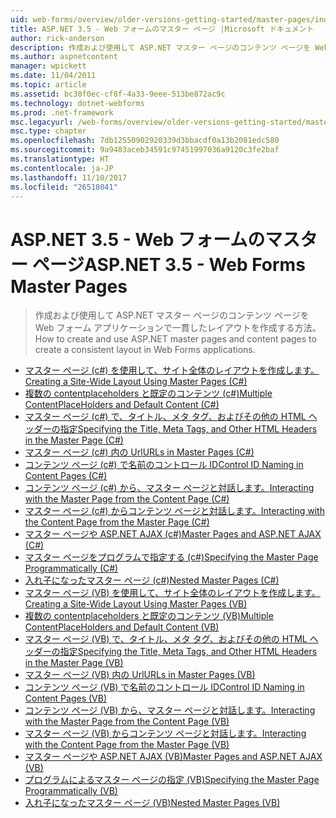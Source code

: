 ```yaml
---
uid: web-forms/overview/older-versions-getting-started/master-pages/index
title: ASP.NET 3.5 - Web フォームのマスター ページ |Microsoft ドキュメント
author: rick-anderson
description: 作成および使用して ASP.NET マスター ページのコンテンツ ページを Web フォーム アプリケーションで一貫したレイアウトを作成する方法。
ms.author: aspnetcontent
manager: wpickett
ms.date: 11/04/2011
ms.topic: article
ms.assetid: bc30f0ec-cf8f-4a33-9eee-513be872ac9c
ms.technology: dotnet-webforms
ms.prod: .net-framework
msc.legacyurl: /web-forms/overview/older-versions-getting-started/master-pages
msc.type: chapter
ms.openlocfilehash: 7db12550902920339d3bbacdf0a13b2081edc580
ms.sourcegitcommit: 9a9483aceb34591c97451997036a9120c3fe2baf
ms.translationtype: HT
ms.contentlocale: ja-JP
ms.lasthandoff: 11/10/2017
ms.locfileid: "26518041"
---
```

<a name="aspnet-35---web-forms-master-pages"></a><span data-ttu-id="60079-103">ASP.NET 3.5 - Web フォームのマスター ページ</span><span class="sxs-lookup"><span data-stu-id="60079-103">ASP.NET 3.5 - Web Forms Master Pages</span></span>
====================
> <span data-ttu-id="60079-104">作成および使用して ASP.NET マスター ページのコンテンツ ページを Web フォーム アプリケーションで一貫したレイアウトを作成する方法。</span><span class="sxs-lookup"><span data-stu-id="60079-104">How to create and use ASP.NET master pages and content pages to create a consistent layout in Web Forms applications.</span></span>


- [<span data-ttu-id="60079-105">マスター ページ (c#) を使用して、サイト全体のレイアウトを作成します。</span><span class="sxs-lookup"><span data-stu-id="60079-105">Creating a Site-Wide Layout Using Master Pages (C#)</span></span>](creating-a-site-wide-layout-using-master-pages-cs.md)
- [<span data-ttu-id="60079-106">複数の contentplaceholders と既定のコンテンツ (c#)</span><span class="sxs-lookup"><span data-stu-id="60079-106">Multiple ContentPlaceHolders and Default Content (C#)</span></span>](multiple-contentplaceholders-and-default-content-cs.md)
- [<span data-ttu-id="60079-107">マスター ページ (c#) で、タイトル、メタ タグ、およびその他の HTML ヘッダーの指定</span><span class="sxs-lookup"><span data-stu-id="60079-107">Specifying the Title, Meta Tags, and Other HTML Headers in the Master Page (C#)</span></span>](specifying-the-title-meta-tags-and-other-html-headers-in-the-master-page-cs.md)
- [<span data-ttu-id="60079-108">マスター ページ (c#) 内の Url</span><span class="sxs-lookup"><span data-stu-id="60079-108">URLs in Master Pages (C#)</span></span>](urls-in-master-pages-cs.md)
- [<span data-ttu-id="60079-109">コンテンツ ページ (c#) で名前のコントロール ID</span><span class="sxs-lookup"><span data-stu-id="60079-109">Control ID Naming in Content Pages (C#)</span></span>](control-id-naming-in-content-pages-cs.md)
- [<span data-ttu-id="60079-110">コンテンツ ページ (c#) から、マスター ページと対話します。</span><span class="sxs-lookup"><span data-stu-id="60079-110">Interacting with the Master Page from the Content Page (C#)</span></span>](interacting-with-the-master-page-from-the-content-page-cs.md)
- [<span data-ttu-id="60079-111">マスター ページ (c#) からコンテンツ ページと対話します。</span><span class="sxs-lookup"><span data-stu-id="60079-111">Interacting with the Content Page from the Master Page (C#)</span></span>](interacting-with-the-content-page-from-the-master-page-cs.md)
- [<span data-ttu-id="60079-112">マスター ページや ASP.NET AJAX (c#)</span><span class="sxs-lookup"><span data-stu-id="60079-112">Master Pages and ASP.NET AJAX (C#)</span></span>](master-pages-and-asp-net-ajax-cs.md)
- [<span data-ttu-id="60079-113">マスター ページをプログラムで指定する (c#)</span><span class="sxs-lookup"><span data-stu-id="60079-113">Specifying the Master Page Programmatically (C#)</span></span>](specifying-the-master-page-programmatically-cs.md)
- [<span data-ttu-id="60079-114">入れ子になったマスター ページ (c#)</span><span class="sxs-lookup"><span data-stu-id="60079-114">Nested Master Pages (C#)</span></span>](nested-master-pages-cs.md)
- [<span data-ttu-id="60079-115">マスター ページ (VB) を使用して、サイト全体のレイアウトを作成します。</span><span class="sxs-lookup"><span data-stu-id="60079-115">Creating a Site-Wide Layout Using Master Pages (VB)</span></span>](creating-a-site-wide-layout-using-master-pages-vb.md)
- [<span data-ttu-id="60079-116">複数の contentplaceholders と既定のコンテンツ (VB)</span><span class="sxs-lookup"><span data-stu-id="60079-116">Multiple ContentPlaceHolders and Default Content (VB)</span></span>](multiple-contentplaceholders-and-default-content-vb.md)
- [<span data-ttu-id="60079-117">マスター ページ (VB) で、タイトル、メタ タグ、およびその他の HTML ヘッダーの指定</span><span class="sxs-lookup"><span data-stu-id="60079-117">Specifying the Title, Meta Tags, and Other HTML Headers in the Master Page (VB)</span></span>](specifying-the-title-meta-tags-and-other-html-headers-in-the-master-page-vb.md)
- [<span data-ttu-id="60079-118">マスター ページ (VB) 内の Url</span><span class="sxs-lookup"><span data-stu-id="60079-118">URLs in Master Pages (VB)</span></span>](urls-in-master-pages-vb.md)
- [<span data-ttu-id="60079-119">コンテンツ ページ (VB) で名前のコントロール ID</span><span class="sxs-lookup"><span data-stu-id="60079-119">Control ID Naming in Content Pages (VB)</span></span>](control-id-naming-in-content-pages-vb.md)
- [<span data-ttu-id="60079-120">コンテンツ ページ (VB) から、マスター ページと対話します。</span><span class="sxs-lookup"><span data-stu-id="60079-120">Interacting with the Master Page from the Content Page (VB)</span></span>](interacting-with-the-master-page-from-the-content-page-vb.md)
- [<span data-ttu-id="60079-121">マスター ページ (VB) からコンテンツ ページと対話します。</span><span class="sxs-lookup"><span data-stu-id="60079-121">Interacting with the Content Page from the Master Page (VB)</span></span>](interacting-with-the-content-page-from-the-master-page-vb.md)
- [<span data-ttu-id="60079-122">マスター ページや ASP.NET AJAX (VB)</span><span class="sxs-lookup"><span data-stu-id="60079-122">Master Pages and ASP.NET AJAX (VB)</span></span>](master-pages-and-asp-net-ajax-vb.md)
- [<span data-ttu-id="60079-123">プログラムによるマスター ページの指定 (VB)</span><span class="sxs-lookup"><span data-stu-id="60079-123">Specifying the Master Page Programmatically (VB)</span></span>](specifying-the-master-page-programmatically-vb.md)
- [<span data-ttu-id="60079-124">入れ子になったマスター ページ (VB)</span><span class="sxs-lookup"><span data-stu-id="60079-124">Nested Master Pages (VB)</span></span>](nested-master-pages-vb.md)
